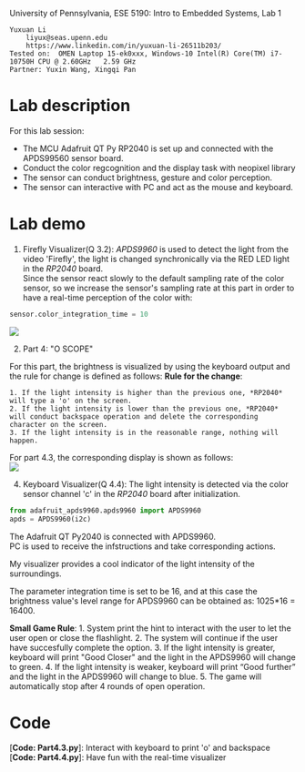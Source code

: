 University of Pennsylvania, ESE 5190: Intro to Embedded Systems, Lab 1

    Yuxuan Li
        liyux@seas.upenn.edu
        https://www.linkedin.com/in/yuxuan-li-26511b203/
    Tested on:  OMEN Laptop 15-ek0xxx, Windows-10 Intel(R) Core(TM) i7-10750H CPU @ 2.60GHz   2.59 GHz
    Partner: Yuxin Wang, Xingqi Pan
# Lab description
For this lab session:  
- The MCU Adafruit QT Py RP2040 is set up and connected with the APDS99560 sensor board.
- Conduct the color regcognition and the display task with neopixel library
- The sensor can conduct brightness, gesture and color perception.
- The sensor can interactive with PC and act as the mouse and keyboard.

# Lab demo
1. Firefly Visualizer(Q 3.2):
*APDS9960* is used to detect the light from the video 'Firefly', the light is changed synchronically via the RED LED light in the *RP2040* board.  
Since the sensor react slowly to the default sampling rate of the color sensor, so we increase the sensor's sampling rate at this part in order to have a real-time perception of the color with:   
```python
sensor.color_integration_time = 10
```
![](https://media.giphy.com/media/UAECYJoWlVC3JI4xSX/giphy.gif)  

2. Part 4: "O SCOPE"  

For this part, the brightness is visualized by using the keyboard output and the rule for change is defined as follows:
**Rule for the change**:  

    1. If the light intensity is higher than the previous one, *RP2040* will type a 'o' on the screen.
    2. If the light intensity is lower than the previous one, *RP2040* will conduct backspace operation and delete the corresponding character on the screen.
    3. If the light intensity is in the reasonable range, nothing will happen.  

For part 4.3, the corresponding display is shown as follows:  
![](https://github.com/Yuxuan-Li295/ese5190-2022-lab1-firefly/blob/main/Media/4_3.gif)  

4. Keyboard Visualizer(Q 4.4):
The light intensity is detected via the color sensor channel 'c' in the *RP2040* board after initialization.  
```python
from adafruit_apds9960.apds9960 import APDS9960
apds = APDS9960(i2c)
```
The Adafruit QT Py2040 is connected with APDS9960.  
PC is used to receive the infstructions and take corresponding actions.  

My visualizer provides a cool indicator of the light intensity of the surroundings.

The parameter integration time is set to be 16, and at this case the brightness value's level range for APDS9960 can be obtained as:
1025*16 = 16400.

**Small Game Rule**:
    1. System print the hint to interact with the user to let the user open or close the flashlight.
    2. The system will continue if the user have succesfully complete the option.
    3. If the light intensity is greater, keyboard will print "Good Closer" and the light in the APDS9960 will change to green.
    4. If the light intensity is weaker, keyboard will print “Good further” and the light in the APDS9960 will change to blue.
    5. The game will automatically stop after 4 rounds of open operation.

# Code
[**Code: Part3.py**]: Firefly
[**Code: Part4.3.py**]: Interact with keyboard to print 'o' and backspace
[**Code: Part4.4.py**]: Have fun with the real-time visualizer
